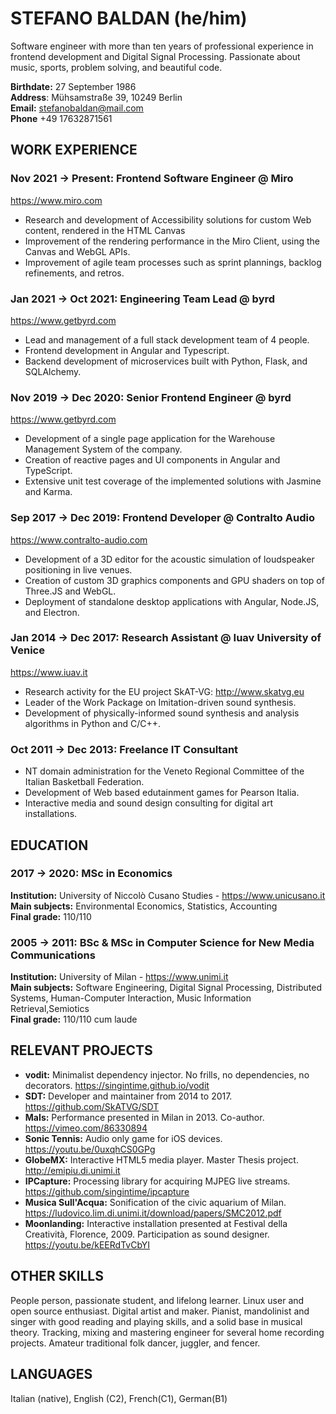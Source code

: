# STEFANO BALDAN (he/him)

Software engineer with more than ten years of professional experience in frontend development and Digital Signal Processing. Passionate about music, sports, problem solving, and beautiful code.

**Birthdate:** 27 September 1986 \
**Address**: Mühsamstraße 39, 10249 Berlin \
**Email:** stefanobaldan@mail.com \
**Phone** +49 17632871561

## WORK EXPERIENCE

### Nov 2021 &rarr; Present: Frontend Software Engineer @ Miro

https://www.miro.com

- Research and development of Accessibility solutions for custom Web content, rendered in the HTML Canvas
- Improvement of the rendering performance in the Miro Client, using the Canvas and WebGL APIs.
- Improvement of agile team processes such as sprint plannings, backlog refinements, and retros.

### Jan 2021 &rarr; Oct 2021: Engineering Team Lead @ byrd

https://www.getbyrd.com

- Lead and management of a full stack development team of 4 people.
- Frontend development in Angular and Typescript.
- Backend development of microservices built with Python, Flask, and SQLAlchemy.

### Nov 2019 &rarr; Dec 2020: Senior Frontend Engineer @ byrd

https://www.getbyrd.com

- Development of a single page application for the Warehouse Management System of the company.
- Creation of reactive pages and UI components in Angular and TypeScript.
- Extensive unit test coverage of the implemented solutions with Jasmine and Karma.

### Sep 2017 &rarr; Dec 2019: Frontend Developer @ Contralto Audio

https://www.contralto-audio.com

- Development of a 3D editor for the acoustic simulation of loudspeaker positioning in live venues.
- Creation of custom 3D graphics components and GPU shaders on top of Three.JS and WebGL.
- Deployment of standalone desktop applications with Angular, Node.JS, and Electron.

### Jan 2014 &rarr; Dec 2017: Research Assistant @ Iuav University of Venice

https://www.iuav.it

- Research activity for the EU project SkAT-VG: http://www.skatvg.eu
- Leader of the Work Package on Imitation-driven sound synthesis.
- Development of physically-informed sound synthesis and analysis algorithms in Python and C/C++.

### Oct 2011 &rarr; Dec 2013: Freelance IT Consultant

- NT domain administration for the Veneto Regional Committee of the Italian Basketball Federation.
- Development of Web based edutainment games for Pearson Italia.
- Interactive media and sound design consulting for digital art installations.

## EDUCATION

### 2017 &rarr; 2020: MSc in Economics

**Institution:** University of Niccolò Cusano Studies - https://www.unicusano.it \
**Main subjects:** Environmental Economics, Statistics, Accounting \
**Final grade:** 110/110

### 2005 &rarr; 2011: BSc & MSc in Computer Science for New Media Communications

**Institution:** University of Milan - https://www.unimi.it \
**Main subjects:** Software Engineering, Digital Signal Processing, Distributed Systems, Human-Computer Interaction, Music Information Retrieval,Semiotics \
**Final grade:** 110/110 cum laude

## RELEVANT PROJECTS

- **vodit:** Minimalist dependency injector. No frills, no dependencies, no decorators.
https://singintime.github.io/vodit
- **SDT:** Developer and maintainer from 2014 to 2017. https://github.com/SkATVG/SDT
- **MaIs:** Performance presented in Milan in 2013. Co-author. https://vimeo.com/86330894
- **Sonic Tennis:** Audio only game for iOS devices. https://youtu.be/0uxqhCS0GPg
- **GlobeMX:** Interactive HTML5 media player. Master Thesis project. http://emipiu.di.unimi.it
- **IPCapture:** Processing library for acquiring MJPEG live streams. https://github.com/singintime/ipcapture
- **Musica Sull'Acqua:** Sonification of the civic aquarium of Milan. https://ludovico.lim.di.unimi.it/download/papers/SMC2012.pdf
- **Moonlanding:** Interactive installation presented at Festival della Creatività, Florence, 2009.
  Participation as sound designer. https://youtu.be/kEERdTvCbYI

## OTHER SKILLS

People person, passionate student, and lifelong learner. Linux user and open source enthusiast. Digital artist and maker. Pianist, mandolinist and singer with good reading and playing skills, and a solid base in musical theory. Tracking, mixing and mastering engineer for several home recording projects. Amateur traditional folk dancer, juggler, and fencer.

## LANGUAGES

Italian (native), English (C2), French(C1), German(B1)
